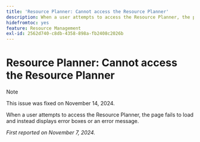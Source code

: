 ```yaml
---
title: 'Resource Planner: Cannot access the Resource Planner'
description: When a user attempts to access the Resource Planner, the page fails to load and instead displays error boxes or an error message.
hidefromtoc: yes
feature: Resource Management
exl-id: 2562d740-c8db-4358-898a-fb2408c2026b
---
```

# Resource Planner: Cannot access the Resource Planner

>[!NOTE]
>
>This issue was fixed on November 14, 2024.

When a user attempts to access the Resource Planner, the page fails to load and instead displays error boxes or an error message.

_First reported on November 7, 2024._
